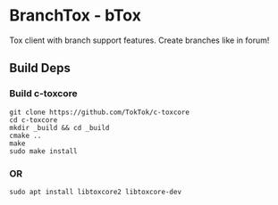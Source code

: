 # BranchTox - bTox
Tox client with branch support features. Create branches like in forum!


## Build Deps
### Build c-toxcore
```
git clone https://github.com/TokTok/c-toxcore
cd c-toxcore
mkdir _build && cd _build
cmake ..
make
sudo make install
```
### OR 
```
sudo apt install libtoxcore2 libtoxcore-dev
```
